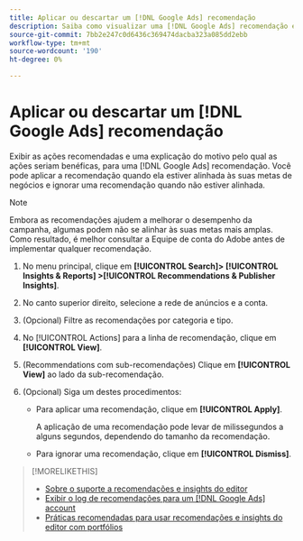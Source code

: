 ```yaml
---
title: Aplicar ou descartar um [!DNL Google Ads] recomendação
description: Saiba como visualizar uma [!DNL Google Ads] recomendação e como aplicar ou rejeitar a recomendação.
source-git-commit: 7bb2e247c0d6436c369474dacba323a085dd2ebb
workflow-type: tm+mt
source-wordcount: '190'
ht-degree: 0%

---
```


# Aplicar ou descartar um [!DNL Google Ads] recomendação

Exibir as ações recomendadas e uma explicação do motivo pelo qual as ações seriam benéficas, para uma [!DNL Google Ads] recomendação. Você pode aplicar a recomendação quando ela estiver alinhada às suas metas de negócios e ignorar uma recomendação quando não estiver alinhada.

>[!NOTE]
>
>Embora as recomendações ajudem a melhorar o desempenho da campanha, algumas podem não se alinhar às suas metas mais amplas. Como resultado, é melhor consultar a Equipe de conta do Adobe antes de implementar qualquer recomendação.

1. No menu principal, clique em **[!UICONTROL Search]> [!UICONTROL Insights & Reports] >[!UICONTROL Recommendations & Publisher Insights]**.

1. No canto superior direito, selecione a rede de anúncios e a conta.

1. (Opcional) Filtre as recomendações por categoria e tipo.

1. No [!UICONTROL Actions] para a linha de recomendação, clique em **[!UICONTROL View]**.

1. (Recommendations com sub-recomendações) Clique em **[!UICONTROL View]** ao lado da sub-recomendação.

1. (Opcional) Siga um destes procedimentos:

   * Para aplicar uma recomendação, clique em **[!UICONTROL Apply]**.

      A aplicação de uma recomendação pode levar de milissegundos a alguns segundos, dependendo do tamanho da recomendação.

   * Para ignorar uma recomendação, clique em **[!UICONTROL Dismiss]**.

>[!MORELIKETHIS]
>
>* [Sobre o suporte a recomendações e insights do editor](recommendation-support.md)
>* [Exibir o log de recomendações para um [!DNL Google Ads] account](google-recommendation-view-log.md)
>* [Práticas recomendadas para usar recomendações e insights do editor com portfólios](recommendation-best-practices.md)

